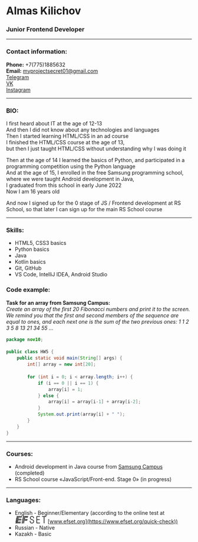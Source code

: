 # Almas Kilichov
### Junior Frontend Developer

---

### Contact information:
**Phone:** +7(775)1885632<br>
**Email:** myprojectsecret01@gmail.com<br>
[Telegram](https://t.me/secret_l_v_n_de)<br>
[VK](https://vk.com/activedirectoryremoteadmnscript)<br>
[Instagram](https://www.instagram.com/secretnastoyachiy/)<br>

---

### BIO:

I first heard about IT at the age of 12-13<br>
And then I did not know about any technologies and languages<br>
Then I started learning HTML/CSS in an ad course<br>
I finished the HTML/CSS course at the age of 13,<br>
but then I just taught HTML/CSS without understanding why I was doing it<br>

Then at the age of 14 I learned the basics of Python, and participated in a programming competition using the Python language<br>
And at the age of 15, I enrolled in the free Samsung programming school,<br>
where we were taught Android development in Java,<br>
I graduated from this school in early June 2022<br>
Now I am 16 years old<br>

And now I signed up for the 0 stage of JS / Frontend development at RS School, so that later I can sign up for the main RS School course<br>

---

### Skills:
- HTML5, CSS3 basics
- Python basics
- Java
- Kotlin basics
- Git, GitHub
- VS Code, IntelliJ IDEA, Android Studio

### Code example:
**Task for an array from Samsung Campus:**<br>
*Create an array of the first 20 Fibonacci numbers and print it to the screen. We remind you that the first and second members of the sequence are equal to ones, and each next one is the sum of the two previous ones: 1 1 2 3 5 8 13 21 34 55 ...*
```java
package nov10;

public class HW5 {
    public static void main(String[] args) {
        int[] array = new int[20];

        for (int i = 0; i < array.length; i++) {
            if (i == 0 || i == 1) {
                array[i] = 1;
            } else {
                array[i] = array[i-1] + array[i-2];
            }
            System.out.print(array[i] + " ");
        }
    }
}
```

---

### Courses:

- Android development in Java course from [Samsung Campus](https://samsung-campus.kz/) (completed)
- RS School course «JavaScript/Front-end. Stage 0» (in progress)

---

### Languages:

- English \- Beginner/Elementary  (according to the online test at ![EFset Logo](/images/efset-logo.png) [www.efset.org](https://www.efset.org/quick-check))
- Russian \- Native
- Kazakh \- Basic